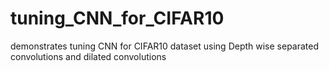 # tuning_CNN_for_CIFAR10
demonstrates tuning CNN for CIFAR10 dataset using Depth wise separated convolutions and dilated convolutions

